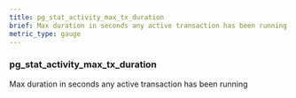 ```yaml
---
title: pg_stat_activity_max_tx_duration
brief: Max duration in seconds any active transaction has been running
metric_type: gauge
---
```

### pg_stat_activity_max_tx_duration

Max duration in seconds any active transaction has been running